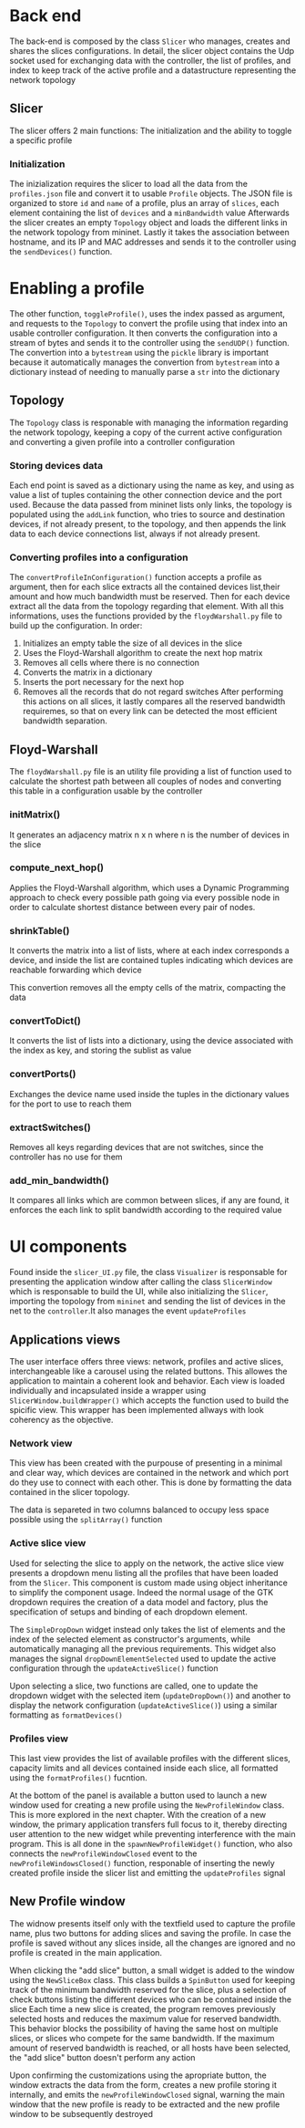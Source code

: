 # Back end
The back-end is composed by the class `Slicer` who manages, creates and shares the slices configurations. In detail, the slicer object contains the Udp socket used for exchanging data with the controller, the list of profiles, and index to keep track of the active profile and a datastructure representing the network topology

## Slicer
The slicer offers 2 main functions: The initialization and the ability to toggle a specific profile

### Initialization
The inizialization requires the slicer to load all the data from the `profiles.json` file and convert it to usable `Profile` objects. The JSON file is organized to store `id` and `name` of a profile, plus an array of `slices`, each element containing the list of `devices` and a `minBandwidth` value
Afterwards the slicer creates an empty `Topology` object and loads the different links in the network topology from mininet. Lastly it takes the association between hostname, and its IP and MAC addresses and sends it to the controller using the `sendDevices()` function.

# Enabling a profile
The other function, `toggleProfile()`, uses the index passed as argument, and requests to the `Topology` to convert the profile using that index into an usable controller configuration. It then converts the configuration into a stream of bytes and sends it to the controller using the `sendUDP()` function.
The convertion into a `bytestream` using the `pickle` library is important because it automatically manages the convertion from `bytestream` into a dictionary instead of needing to manually parse a `str` into the dictionary

## Topology
The `Topology` class is responable with managing the information regarding the network topology, keeping a copy of the current active configuration and converting a given profile into a controller configuration

### Storing devices data
Each end point is saved as a dictionary using the name as key, and using as value a list of tuples containing the other connection device and the port used. 
Because the data passed from mininet lists only links, the topology is populated using the `addLink` function, who tries to source and destination devices, if not already present, to the topology, and then appends the link data to each device connections list, always if not already present.

### Converting profiles into a configuration
The `convertProfileInConfiguration()` function accepts a profile as argument, then for each slice extracts all the contained devices list,their amount and how much bandwidth must be reserved. Then for each device extract all the data from the topology regarding that element. 
With all this informations, uses the functions provided by the `floydWarshall.py` file to build up the configuration. In order:
 1. Initializes an empty table the size of all devices in the slice
 2. Uses the Floyd-Warshall algorithm to create the next hop matrix
 3. Removes all cells where there is no connection
 4. Converts the matrix in a dictionary
 5. Inserts the port necessary for the next hop
 6. Removes all the records that do not regard switches
After performing this actions on all slices, it lastly compares all the reserved bandwidth requiremes, so that on every link can be detected the most efficient bandwidth separation.

## Floyd-Warshall 
The `floydWarshall.py` file is an utility file providing a list of function used to calculate the shortest path between all couples of nodes and converting this table in a configuration usable by the controller

### initMatrix()
It generates an adjacency matrix n x n where n is the number of devices in the slice

### compute_next_hop()
Applies the Floyd-Warshall algorithm, which uses a Dynamic Programming approach to check every possible path going via every possible node in order to calculate shortest distance between every pair of nodes.
### shrinkTable()
It converts the matrix into a list of lists, where at each index corresponds a device, and inside the list are contained tuples indicating which devices are reachable forwarding which device

This convertion removes all the empty cells of the matrix, compacting the data
### convertToDict()
It converts the list of lists into a dictionary, using the device associated with the index as key, and storing the sublist as value
### convertPorts()
Exchanges the device name used inside the tuples in the dictionary values for the port to use to reach them
### extractSwitches()
Removes all keys regarding devices that are not switches, since the controller has no use for them
### add_min_bandwidth()
It compares all links which are common between slices, if any are found, it enforces the each link to split bandwidth according to the required value


# UI components
Found inside the `slicer_UI.py` file, the class `Visualizer` is responsable for presenting the application window after calling the class `SlicerWindow` which is responsable to build the UI, while also initializing the `Slicer`, importing the topology from `mininet` and sending the list of devices in the net to the `controller`.It also manages the event `updateProfiles`

## Applications views
The user interface offers three views: network, profiles and active slices, interchangeable like a carousel using the related buttons. This allowes the application to maintain a coherent look and behavior. Each view is loaded individually and incapsulated inside a wrapper using `SlicerWindow.buildWrapper()` which accepts the function used to build the spicific view. This wrapper has been implemented allways with look coherency as the objective.

### Network view
This view has been created with the purpouse of presenting in a minimal and clear way, which devices are contained in the network and which port do they use to connect with each other. This is done by formatting the data contained in the slicer topology.

The data is separeted in two columns balanced to occupy less space possible using the `splitArray()` function

### Active slice view
Used for selecting the slice to apply on the network, the active slice view presents a dropdown menu listing all the profiles that have been loaded from the `Slicer`. This component is custom made using object inheritance to simplify the component usage. Indeed the normal usage of the GTK dropdown requires the creation of a data model and factory, plus the specification of setups and binding of each dropdown element. 

The `SimpleDropDown` widget instead only takes the list of elements and the index of the selected element as constructor's arguments, while automatically managing all the previous requirements. This widget also manages the signal `dropDownElementSelected` used to update the active configuration through the `updateActiveSlice()` function

Upon selecting a slice, two functions are called, one to update the dropdown widget with the selected item (`updateDropDown()`) and another to display the network configuration (`updateActiveSlice()`) using a similar formatting as `formatDevices()`

### Profiles view
This last view provides the list of available profiles with the different slices, capacity limits and all devices contained inside each slice, all formatted using the `formatProfiles()` fucntion.

At the bottom of the panel is available a button used to launch a new window used for creating a new profile using the `NewProfileWindow` class. This is more explored in the next chapter. 
With the creation of a new window, the primary application transfers full focus to it, thereby directing user attention to the new widget while preventing interference with the main program. This is all done in the `spawnNewProfileWidget()` function, who also connects the `newProfileWindowClosed` event to the `newProfileWindowsClosed()` function, responable of inserting the newly created profile inside the slicer list and emitting the `updateProfiles` signal

## New Profile window
The widnow presents itself only with the textfield used to capture the profile name, plus two buttons for adding slices and saving the profile. In case the profile is saved without any slices inside, all the changes are ignored and no profile is created in the main application.

When clicking the "add slice" button, a small widget is added to the window using the `NewSliceBox` class. This class builds a `SpinButton` used for keeping track of the minimum bandwidth reserved for the slice, plus a selection of check buttons listing the different devices who can be contained inside the slice
Each time a new slice is created, the program removes previously selected hosts and reduces the maximum value for reserved bandwidth. This behavior blocks the possibility of having the same host on multiple slices, or slices who compete for the same bandwidth. If the maximum amount of reserved bandwidth is reached, or all hosts have been selected, the "add slice" button doesn't perform any action

Upon confirming the customizations using the apropriate button, the window extracts the data from the form, creates a new profile storing it internally, and emits the `newProfileWindowClosed` signal, warning the main window that the new profile is ready to be extracted and the new profile window to be subsequently destroyed